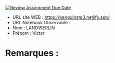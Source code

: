 [![Review Assignment Due Date](https://classroom.github.com/assets/deadline-readme-button-22041afd0340ce965d47ae6ef1cefeee28c7c493a6346c4f15d667ab976d596c.svg)](https://classroom.github.com/a/zNKu7jDa)
- URL site WEB : https://penguinstp3.netlify.app/
- URL Notebook Observable :
- Nom : LANDWERLIN
- Prénom : Victor

# Remarques :
